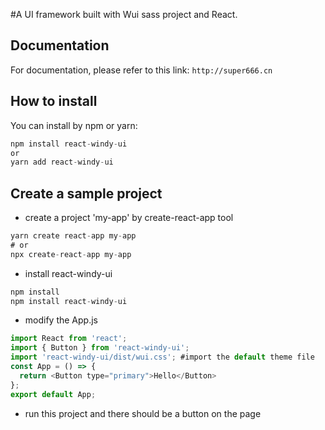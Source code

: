 #A UI framework built with Wui sass project and React.

## Documentation
For documentation, please refer to this link:  ```http://super666.cn```



## How to install
You can install by npm or yarn:
```js
npm install react-windy-ui
or
yarn add react-windy-ui
```

## Create a sample project
* create a project 'my-app' by create-react-app tool
```js
yarn create react-app my-app
# or
npx create-react-app my-app
```
* install react-windy-ui
```js
npm install
npm install react-windy-ui
```

* modify the App.js
```js
import React from 'react';
import { Button } from 'react-windy-ui';
import 'react-windy-ui/dist/wui.css'; #import the default theme file
const App = () => {
  return <Button type="primary">Hello</Button>
};
export default App;
```
* run this project and there should be a button on the page
